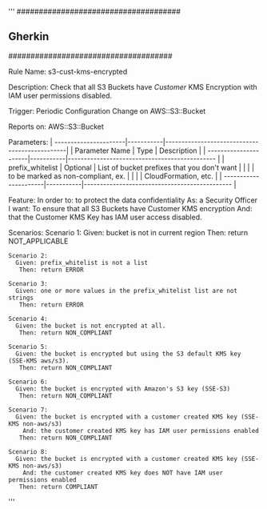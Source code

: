 '''
#####################################
##           Gherkin               ##
#####################################

Rule Name:
  s3-cust-kms-encrypted

Description:
  Check that all S3 Buckets have *Customer* KMS Encryption with IAM user permissions disabled.

Trigger:
  Periodic
  Configuration Change on AWS::S3::Bucket

Reports on:
  AWS::S3::Bucket

Parameters:
  | ----------------------|-----------|-----------------------------------------------|
  | Parameter Name        | Type      | Description                                   |
  | ----------------------|-----------|---------------------------------------------- |
  | prefix_whitelist      | Optional  | List of bucket prefixes that you don't want   |
  |                       |           | to be marked as non-compliant, ex.            |
  |                       |           | CloudFormation, etc.                          |
  | ----------------------|-----------|---------------------------------------------- |

Feature:
    In order to: to protect the data confidentiality
             As: a Security Officer
         I want: To ensure that all S3 Buckets have Customer KMS encryption
            And: that the Customer KMS Key has IAM user access disabled.
        
Scenarios:
    Scenario 1:
      Given: bucket is not in current region
       Then: return NOT_APPLICABLE

    Scenario 2:
      Given: prefix_whitelist is not a list
       Then: return ERROR

    Scenario 3:
      Given: one or more values in the prefix_whitelist list are not strings
       Then: return ERROR

    Scenario 4:
      Given: the bucket is not encrypted at all.
       Then: return NON_COMPLIANT

    Scenario 5:
      Given: the bucket is encrypted but using the S3 default KMS key (SSE-KMS aws/s3).
       Then: return NON_COMPLIANT

    Scenario 6:
      Given: the bucket is encrypted with Amazon's S3 key (SSE-S3)
       Then: return NON_COMPLIANT
    
    Scenario 7:
      Given: the bucket is encrypted with a customer created KMS key (SSE-KMS non-aws/s3)
        And: the customer created KMS key has IAM user permissions enabled
       Then: return NON_COMPLIANT

    Scenario 8:
      Given: the bucket is encrypted with a customer created KMS key (SSE-KMS non-aws/s3)
        And: the customer created KMS key does NOT have IAM user permissions enabled
       Then: return COMPLIANT
'''